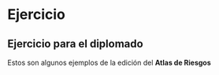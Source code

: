 # Ejercicio
## Ejercicio para el diplomado
Estos son algunos ejemplos de la edición del **Atlas de Riesgos**
